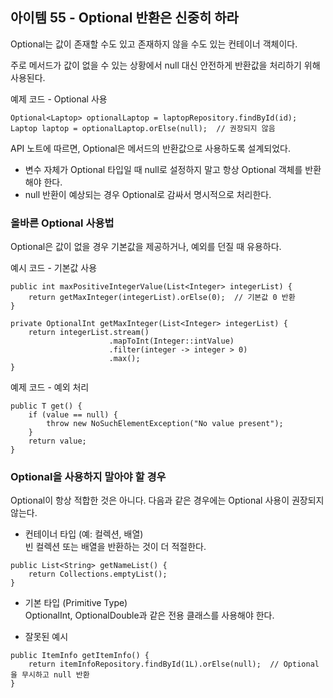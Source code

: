 ## 아이템 55 - Optional 반환은 신중히 하라

Optional<T>는 값이 존재할 수도 있고 존재하지 않을 수도 있는 컨테이너 객체이다.

주로 메서드가 값이 없을 수 있는 상황에서 null 대신 안전하게 반환값을 처리하기 위해 사용된다.

예제 코드 - Optional 사용

```
Optional<Laptop> optionalLaptop = laptopRepository.findById(id);
Laptop laptop = optionalLaptop.orElse(null);  // 권장되지 않음
```

API 노트에 따르면, Optional은 메서드의 반환값으로 사용하도록 설계되었다.

-   변수 자체가 Optional 타입일 때 null로 설정하지 말고 항상 Optional 객체를 반환해야 한다.
-   null 반환이 예상되는 경우 Optional로 감싸서 명시적으로 처리한다.

### 올바른 Optional 사용법

Optional은 값이 없을 경우 기본값을 제공하거나, 예외를 던질 때 유용하다.

예시 코드 - 기본값 사용

```
public int maxPositiveIntegerValue(List<Integer> integerList) {
    return getMaxInteger(integerList).orElse(0);  // 기본값 0 반환
}

private OptionalInt getMaxInteger(List<Integer> integerList) {
    return integerList.stream()
                      .mapToInt(Integer::intValue)
                      .filter(integer -> integer > 0)
                      .max();
}
```

예제 코드 - 예외 처리

```
public T get() {
    if (value == null) {
        throw new NoSuchElementException("No value present");
    }
    return value;
}
```

### Optional을 사용하지 말아야 할 경우

Optional이 항상 적합한 것은 아니다. 다음과 같은 경우에는 Optional 사용이 권장되지 않는다.

-   컨테이너 타입 (예: 컬렉션, 배열)  
    빈 컬렉션 또는 배열을 반환하는 것이 더 적절한다.

```
public List<String> getNameList() {
    return Collections.emptyList();
}
```

-   기본 타입 (Primitive Type)  
    OptionalInt, OptionalDouble과 같은 전용 클래스를 사용해야 한다.

-   잘못된 예시

```
public ItemInfo getItemInfo() {
    return itemInfoRepository.findById(1L).orElse(null);  // Optional을 무시하고 null 반환
}
```
